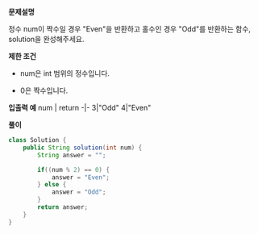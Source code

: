 **문제설명**

정수 num이 짝수일 경우 "Even"을 반환하고 홀수인 경우 "Odd"를 반환하는 함수, solution을 완성해주세요.

**제한 조건**
- num은 int 범위의 정수입니다.

- 0은 짝수입니다.

**입출력 예**
num	| return
-|-
3|"Odd"
4|"Even"

**풀이**
```java
class Solution {
    public String solution(int num) {
        String answer = "";

        if((num % 2) == 0) {
            answer = "Even";
        } else {
            answer = "Odd";
        }
        return answer;
    }
}
```
